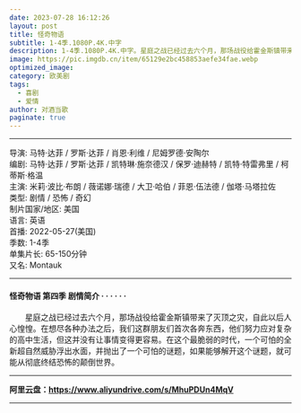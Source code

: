 ```yaml
---
date: 2023-07-28 16:12:26
layout: post
title: 怪奇物语
subtitle: 1-4季.1080P.4K.中字
description: 1-4季.1080P.4K.中字。星庭之战已经过去六个月，那场战役给霍金斯镇带来了灭顶之灾，自此以后人心惶惶。在想尽各种办法之后，我们这群朋友们首次各奔东西，他们努力应对复杂的高中生活，但这并没有让事情变得更容易...
image: https://pic.imgdb.cn/item/65129e2bc458853aefe34fae.webp
optimized_image: 
category: 欧美剧
tags:
  - 喜剧
  - 爱情
author: 对酒当歌
paginate: true
---
```


---

导演: 马特·达菲 / 罗斯·达菲 / 肖恩·利维 / 尼姆罗德·安陶尔  
编剧: 马特·达菲 / 罗斯·达菲 / 凯特琳·施奈德汉 / 保罗·迪赫特 / 凯特·特雷弗里 / 柯蒂斯·格温  
主演: 米莉·波比·布朗 / 薇诺娜·瑞德 / 大卫·哈伯 / 菲恩·伍法德 / 伽塔·马塔拉佐  
类型: 剧情 / 恐怖 / 奇幻  
制片国家/地区: 美国  
语言: 英语  
首播: 2022-05-27(美国)  
季数: 1-4季  
单集片长: 65-150分钟  
又名: Montauk  

---

#### 怪奇物语 第四季 剧情简介 · · · · · ·

　　星庭之战已经过去六个月，那场战役给霍金斯镇带来了灭顶之灾，自此以后人心惶惶。在想尽各种办法之后，我们这群朋友们首次各奔东西，他们努力应对复杂的高中生活，但这并没有让事情变得更容易。在这个最脆弱的时代，一个可怕的全新超自然威胁浮出水面，并抛出了一个可怕的谜题，如果能够解开这个谜题，就可能从彻底终结恐怖的颠倒世界。

---

**阿里云盘：<https://www.aliyundrive.com/s/MhuPDUn4MqV>**

---
